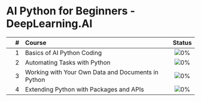 # AI Python for Beginners - DeepLearning.AI


|  | # | Course | Status |
|:---:|:---:|:---|:---:|
|  | 1 | Basics of AI Python Coding | ![0%](https://geps.dev/progress/0) |
|  | 2 | Automating Tasks with Python | ![0%](https://geps.dev/progress/0) |
|  | 3 | Working with Your Own Data and Documents in Python | ![0%](https://geps.dev/progress/0) |
|  | 4 | Extending Python with Packages and APIs | ![0%](https://geps.dev/progress/0) |